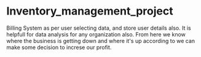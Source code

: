# Inventory_management_project
Billing System as per user selecting data, and store user details also.
It is helpfull for data analysis for any organization also.
From here we know where the business is getting down and where it's up according to we can make some decision to increse our profit.
